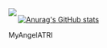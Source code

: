 


<img align="left" src="https://raw.githubusercontent.com/SummonSteve/SummonSteve/main/assets/pusheencode.gif"/>


[![Anurag's GitHub stats](https://github-readme-stats.vercel.app/api?username=SummonSteve)](https://github.com/anuraghazra/github-readme-stats)

MyAngelATRI

<!--
**SummonSteve/SummonSteve** is a ✨ _special_ ✨ repository because its `README.md` (this file) appears on your GitHub profile.
